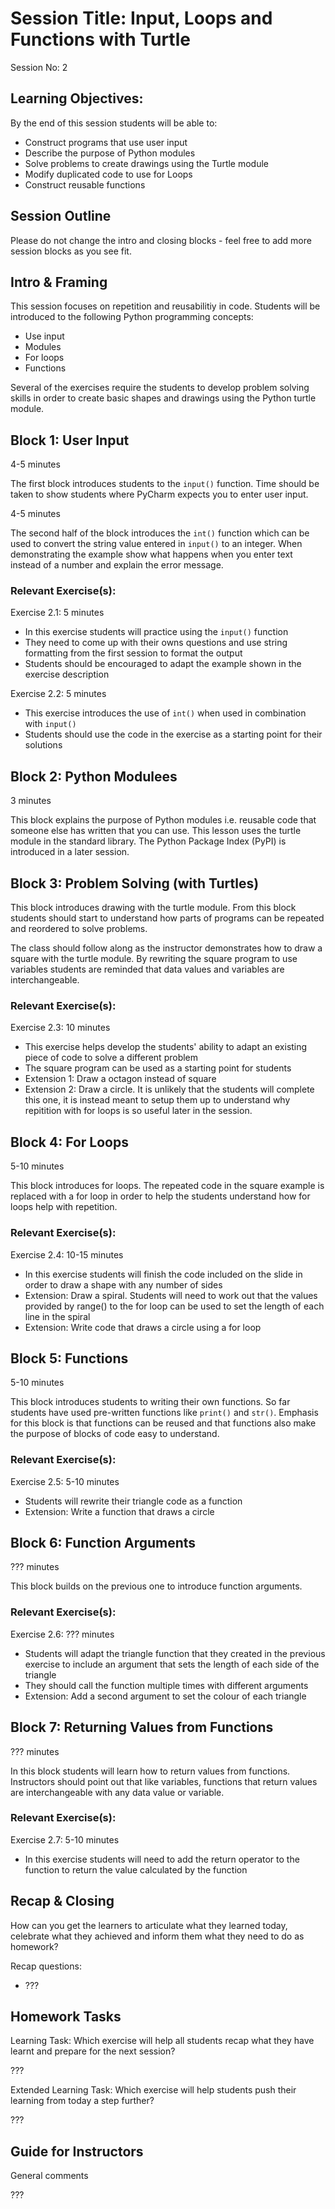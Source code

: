 # Session Title: Input, Loops and Functions with Turtle

Session No: 2
 
## Learning Objectives:

By the end of this session students will be able to:

- Construct programs that use user input
- Describe the purpose of Python modules
- Solve problems to create drawings using the Turtle module
- Modify duplicated code to use for Loops 
- Construct reusable functions


## Session Outline

Please do not change the intro and closing blocks - feel free to add more session blocks as you see fit.


## Intro & Framing

This session focuses on repetition and reusabilitiy in code. Students will be introduced to the following Python programming concepts:

- Use input
- Modules
- For loops
- Functions

Several of the exercises require the students to develop problem solving skills in order to create basic shapes and drawings using the Python turtle module.


## Block 1: User Input

4-5 minutes

The first block introduces students to the `input()` function. Time should be taken to show students where PyCharm expects you to enter user input.

4-5 minutes

The second half of the block introduces the `int()` function which can be used to convert the string value entered in `input()` to an integer. When demonstrating the example show what happens when you enter text instead of a number and explain the error message.

### Relevant Exercise(s):

Exercise 2.1: 5 minutes
- In this exercise students will practice using the `input()` function
- They need to come up with their owns questions and use string formatting from the first session to format the output
-  Students should be encouraged to adapt the example shown in the exercise description

Exercise 2.2: 5 minutes
- This exercise introduces the use of `int()` when used in combination with `input()`
- Students should use the code in the exercise as a starting point for their solutions

## Block 2: Python Modulees

3 minutes

This block explains the purpose of Python modules i.e. reusable code that someone else has written that you can use. This lesson uses the turtle module in the standard library. The Python Package Index (PyPI) is introduced in a later session.


## Block 3: Problem Solving (with Turtles)

This block introduces drawing with the turtle module. From this block students should start to understand how parts of programs can be repeated and reordered to solve problems. 

The class should follow along as the instructor demonstrates how to draw a square with the turtle module. By rewriting the square program to use variables students are reminded that data values and variables are interchangeable.


### Relevant Exercise(s):

Exercise 2.3: 10 minutes
- This exercise helps develop the students' ability to adapt an existing piece of code to solve a different problem
- The square program can be used as a starting point for students
- Extension 1: Draw a octagon instead of square
- Extension 2: Draw a circle. It is unlikely that the students will complete this one, it is instead meant to setup them up to understand why repitition with for loops is so useful later in the session.

## Block 4: For Loops

5-10 minutes

This block introduces for loops. The repeated code in the square example is replaced with a for loop in order to help the students understand how for loops help with repetition. 


### Relevant Exercise(s):

Exercise 2.4: 10-15 minutes
- In this exercise students will finish the code included on the slide in order to draw a shape with any number of sides
- Extension: Draw a spiral. Students will need to work out that the values provided by range() to the for loop can be used to set the length of each line in the spiral 
- Extension: Write code that draws a circle using a for loop

## Block 5: Functions

5-10 minutes

This block introduces students to writing their own functions. So far students have used pre-written functions like `print()` and `str()`. Emphasis for this block is that functions can be reused and that functions also make the purpose of blocks of code easy to understand.

### Relevant Exercise(s):

Exercise 2.5: 5-10 minutes
- Students will rewrite their triangle code as a function
- Extension: Write a function that draws a circle

## Block 6: Function Arguments

??? minutes

This block builds on the previous one to introduce function arguments. 


### Relevant Exercise(s):

Exercise 2.6: ??? minutes
- Students will adapt the triangle function that they created in the previous exercise to include an argument that sets the length of each side of the triangle
- They should call the function multiple times with different arguments
- Extension: Add a second argument to set the colour of each triangle

## Block 7: Returning Values from Functions

??? minutes

In this block students will learn how to return values from functions. Instructors should point out that like variables, functions that return values are interchangeable with any data value or variable. 


### Relevant Exercise(s):

Exercise 2.7: 5-10 minutes
- In this exercise students will need to add the return operator to the function to return the value calculated by the function

## Recap & Closing
How can you get the learners to articulate what they learned today, celebrate what they achieved and inform them what they need to do as homework?

Recap questions:
- ???


## Homework Tasks

 Learning Task: 
Which exercise will help all students recap what they have learnt and prepare for the next session?

???


Extended Learning Task:
Which exercise will help students push their learning from today a step further?

???

## Guide for Instructors 

General comments

???
